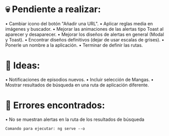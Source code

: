 # 💀 Pendiente a realizar:

• Cambiar icono del botón "Añadir una URL".
• Aplicar reglas media en imágenes y buscador.
• Mejorar las animaciones de las alertas tipo Toast al aparecer y desaparecer.
• Mejorar los diseños de alertas en general (Modal y Toast).
• Encontrar diseños definitivos (dejar de usar escalas de grises).
• Ponerle un nombre a la aplicación.
• Terminar de definir las rutas.

# 🧠 Ideas:

• Notificaciones de episodios nuevos.
• Incluir selección de Mangas.
• Mostrar resultados de búsqueda en una ruta de aplicación diferente.

# 🐞 Errores encontrados:

• No se muestran alertas en la ruta de los resultados de búsqueda

    Comando para ejecutar: ng serve --o